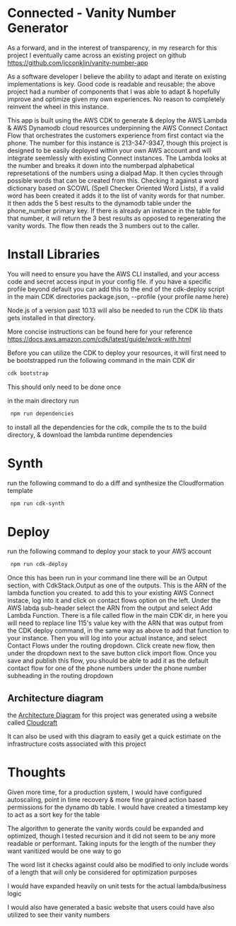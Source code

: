 # Connected - Vanity Number Generator

As a forward, and in the interest of transparency, in my research for this project I eventually came across an existing project on github https://github.com/jcconklin/vanity-number-app

As a software developer I believe the ability to adapt and iterate on existing implementations is key. Good code is readable and reusable; the above project had a number of components that I was able to adapt & hopefully improve and optimize given my own experiences. No reason to completely reinvent the wheel in this instance.

This app is built using the AWS CDK to generate & deploy the AWS Lambda & AWS Dynamodb cloud resources underpinning the AWS Connect Contact Flow that orchestrates the customers experience from first contact via the phone. The number for this instance is 213-347-9347, though this project is designed to be easily deployed within your own AWS account and will integrate seemlessly with existing Connect instances. The Lambda looks at the number and breaks it down into the numberpad alphabetical represetations of the numbers using a dialpad Map. It then cycles through possible words that can be created from this. Checking it against a word dictionary based on SCOWL (Spell Checker Oriented Word Lists), if a valid word has been created it adds it to the list of vanity words for that number. It then adds the 5 best results to the dynamodb table under the phone_number primary key. If there is already an instance in the table for that number, it will return the 3 best results as opposed to regenerating the vanity words. The flow then reads the 3 numbers out to the caller.

# Install Libraries

You will need to ensure you have the AWS CLI installed, and your access code and secret access input in your config file. if you have a specific profile beyond default you can add this to the end of the cdk-deploy script in the main CDK directories package.json, --profile {your profile name here}

Node.js of a version past 10.13 will also be needed to run the CDK lib thats gets installed in that directory.

More concise instructions can be found here for your reference https://docs.aws.amazon.com/cdk/latest/guide/work-with.html

Before you can utilize the CDK to deploy your resources, it will first need to be bootstrapped
run the following command in the main CDK dir

```bash
cdk bootstrap
```

This should only need to be done once

in the main directory run

```bash
 npm run dependencies
```

to install all the dependencies for the cdk, compile the ts to the build directory, & download the lambda runtime dependencies

# Synth

run the following command to do a diff and synthesize the Cloudformation template

```bash
 npm run cdk-synth
```

# Deploy

run the following command to deploy your stack to your AWS account

```bash
 npm run cdk-deploy
```

Once this has been run in your command line there will be an Output section, with CdkStack.Output as one of the outputs. This is the ARN of the lambda function you created. to add this to your existing AWS Connect instace, log into it and click on contact flows option on the left. Under the AWS labda sub-header select the ARN from the output and select Add Lambda Function. There is a file called flow in the main CDK dir, in here you will need to replace line 115's value key with the ARN that was output from the CDK deploy command, in the same way as above to add that function to your instance. Then you will log into your actual instance, and select Contact Flows under the routing dropdown. Click create new flow, then under the dropdown next to the save button click import flow. Once you save and publish this flow, you should be able to add it as the default contact flow for one of the phone numbers under the phone number subheading in the routing dropdown

## Architecture diagram

the [Architecture Diagram](https://app.cloudcraft.co/view/af86b3de-61e7-4c9c-8518-38cc43b872b2?key=rxaHGwuRq2a4w6mZwjVGlQ) for this project was generated using a website called [Cloudcraft](https://app.cloudcraft.co/)

It can also be used with this diagram to easily get a quick estimate on the infrastructure costs associated with this project

# Thoughts

Given more time, for a production system, I would have configured autoscaling, point in time recovery & more fine grained action based permissions for the dynamo db table. I would have created a timestamp key to act as a sort key for the table

The algorithm to generate the vanity words could be expanded and optimized, though I tested recursion and it did not seem to be any more readable or performant. Taking inputs for the length of the number they want vanitized would be one way to go

The word list it checks against could also be modified to only include words of a length that will only be considered for optimization purposes

I would have expanded heavily on unit tests for the actual lambda/business logic

I would also have generated a basic website that users could have also utilized to see their vanity numbers
